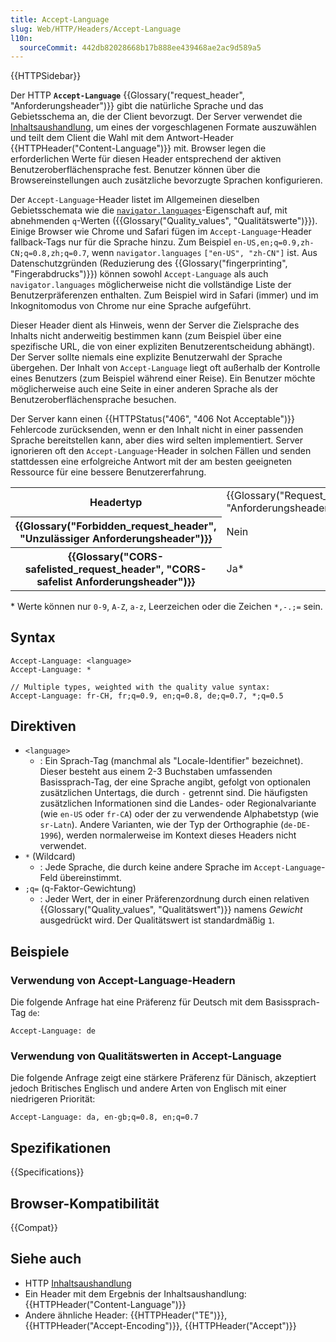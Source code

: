 ```yaml
---
title: Accept-Language
slug: Web/HTTP/Headers/Accept-Language
l10n:
  sourceCommit: 442db82028668b17b888ee439468ae2ac9d589a5
---
```


{{HTTPSidebar}}

Der HTTP **`Accept-Language`** {{Glossary("request_header", "Anforderungsheader")}} gibt die natürliche Sprache und das Gebietsschema an, die der Client bevorzugt. Der Server verwendet die [Inhaltsaushandlung](/de/docs/Web/HTTP/Content_negotiation), um eines der vorgeschlagenen Formate auszuwählen und teilt dem Client die Wahl mit dem Antwort-Header {{HTTPHeader("Content-Language")}} mit. Browser legen die erforderlichen Werte für diesen Header entsprechend der aktiven Benutzeroberflächensprache fest. Benutzer können über die Browsereinstellungen auch zusätzliche bevorzugte Sprachen konfigurieren.

Der `Accept-Language`-Header listet im Allgemeinen dieselben Gebietsschemata wie die [`navigator.languages`](/de/docs/Web/API/Navigator/languages)-Eigenschaft auf, mit abnehmenden `q`-Werten ({{Glossary("Quality_values", "Qualitätswerte")}}). Einige Browser wie Chrome und Safari fügen im `Accept-Language`-Header fallback-Tags nur für die Sprache hinzu. Zum Beispiel `en-US,en;q=0.9,zh-CN;q=0.8,zh;q=0.7`, wenn `navigator.languages` `["en-US", "zh-CN"]` ist. Aus Datenschutzgründen (Reduzierung des {{Glossary("fingerprinting", "Fingerabdrucks")}}) können sowohl `Accept-Language` als auch `navigator.languages` möglicherweise nicht die vollständige Liste der Benutzerpräferenzen enthalten. Zum Beispiel wird in Safari (immer) und im Inkognitomodus von Chrome nur eine Sprache aufgeführt.

Dieser Header dient als Hinweis, wenn der Server die Zielsprache des Inhalts nicht anderweitig bestimmen kann (zum Beispiel über eine spezifische URL, die von einer expliziten Benutzerentscheidung abhängt). Der Server sollte niemals eine explizite Benutzerwahl der Sprache übergehen. Der Inhalt von `Accept-Language` liegt oft außerhalb der Kontrolle eines Benutzers (zum Beispiel während einer Reise). Ein Benutzer möchte möglicherweise auch eine Seite in einer anderen Sprache als der Benutzeroberflächensprache besuchen.

Der Server kann einen {{HTTPStatus("406", "406 Not Acceptable")}} Fehlercode zurücksenden, wenn er den Inhalt nicht in einer passenden Sprache bereitstellen kann, aber dies wird selten implementiert. Server ignorieren oft den `Accept-Language`-Header in solchen Fällen und senden stattdessen eine erfolgreiche Antwort mit der am besten geeigneten Ressource für eine bessere Benutzererfahrung.

<table class="properties">
  <tbody>
    <tr>
      <th scope="row">Headertyp</th>
      <td>{{Glossary("Request_header", "Anforderungsheader")}}</td>
    </tr>
    <tr>
      <th scope="row">{{Glossary("Forbidden_request_header", "Unzulässiger Anforderungsheader")}}</th>
      <td>Nein</td>
    </tr>
    <tr>
      <th scope="row">
        {{Glossary("CORS-safelisted_request_header", "CORS-safelist Anforderungsheader")}}
      </th>
      <td>
        Ja*
      </td>
    </tr>
  </tbody>
</table>

\* Werte können nur `0-9`, `A-Z`, `a-z`, Leerzeichen oder die Zeichen `*,-.;=` sein.

## Syntax

```http
Accept-Language: <language>
Accept-Language: *

// Multiple types, weighted with the quality value syntax:
Accept-Language: fr-CH, fr;q=0.9, en;q=0.8, de;q=0.7, *;q=0.5
```

## Direktiven

- `<language>`
  - : Ein Sprach-Tag (manchmal als "Locale-Identifier" bezeichnet). Dieser besteht aus einem 2-3 Buchstaben umfassenden Basissprach-Tag, der eine Sprache angibt, gefolgt von optionalen zusätzlichen Untertags, die durch `-` getrennt sind. Die häufigsten zusätzlichen Informationen sind die Landes- oder Regionalvariante (wie `en-US` oder `fr-CA`) oder der zu verwendende Alphabetstyp (wie `sr-Latn`). Andere Varianten, wie der Typ der Orthographie (`de-DE-1996`), werden normalerweise im Kontext dieses Headers nicht verwendet.
- `*` (Wildcard)
  - : Jede Sprache, die durch keine andere Sprache im `Accept-Language`-Feld übereinstimmt.
- `;q=` (q-Faktor-Gewichtung)
  - : Jeder Wert, der in einer Präferenzordnung durch einen relativen {{Glossary("Quality_values", "Qualitätswert")}} namens _Gewicht_ ausgedrückt wird. Der Qualitätswert ist standardmäßig `1`.

## Beispiele

### Verwendung von Accept-Language-Headern

Die folgende Anfrage hat eine Präferenz für Deutsch mit dem Basissprach-Tag `de`:

```http
Accept-Language: de
```

### Verwendung von Qualitätswerten in Accept-Language

Die folgende Anfrage zeigt eine stärkere Präferenz für Dänisch, akzeptiert jedoch Britisches Englisch und andere Arten von Englisch mit einer niedrigeren Priorität:

```http
Accept-Language: da, en-gb;q=0.8, en;q=0.7
```

## Spezifikationen

{{Specifications}}

## Browser-Kompatibilität

{{Compat}}

## Siehe auch

- HTTP [Inhaltsaushandlung](/de/docs/Web/HTTP/Content_negotiation)
- Ein Header mit dem Ergebnis der Inhaltsaushandlung: {{HTTPHeader("Content-Language")}}
- Andere ähnliche Header: {{HTTPHeader("TE")}}, {{HTTPHeader("Accept-Encoding")}}, {{HTTPHeader("Accept")}}
